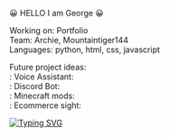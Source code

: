 😀 HELLO I am George 😀

Working on: Portfolio \
Team: Archie, Mountaintiger144 \
Languages: python, html, css, javascript 

Future project ideas: \
    : Voice Assistant:  \
    : Discord Bot: \
    : Minecraft mods: \
    : Ecommerce sight: 

[![Typing SVG](https://readme-typing-svg.herokuapp.com?color=%2336BCF7&lines=I+am+a+full+stack+developer;CSS%3A+True;%3Chtml+class%3D%22True%22%3E;const+javascript+%3D+True;python+%3D+True)](https://git.io/typing-svg)